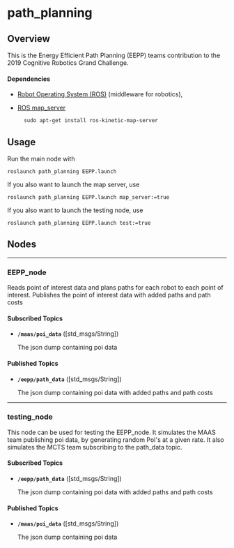 # path_planning

## Overview

This is the Energy Efficient Path Planning (EEPP) teams contribution to the 2019 Cognitive Robotics Grand Challenge.

#### Dependencies

- [Robot Operating System (ROS)](http://wiki.ros.org) (middleware for robotics),
- [ROS map_server](http://wiki.ros.org/map_server)

		sudo apt-get install ros-kinetic-map-server


## Usage
Run the main node with

	roslaunch path_planning EEPP.launch

If you also want to launch the map server, use

	roslaunch path_planning EEPP.launch map_server:=true

If you also want to launch the testing node, use

	roslaunch path_planning EEPP.launch test:=true


## Nodes
---
### EEPP_node

Reads point of interest data and plans paths for each robot to each point of interest. Publishes the point of interest data with added paths and path costs


#### Subscribed Topics

* **`/maas/poi_data`** ([std_msgs/String])

	The json dump containing poi data


#### Published Topics

* **`/eepp/path_data`** ([std_msgs/String])

	The json dump containing poi data with added paths and path costs

---

### testing_node

This node can be used for testing the EEPP_node. It simulates the MAAS team publishing poi data, by generating random PoI's at a given rate. It also simulates the MCTS team subscribing to the path_data topic.


#### Subscribed Topics

* **`/eepp/path_data`** ([std_msgs/String])

	The json dump containing poi data with added paths and path costs


#### Published Topics

* **`/maas/poi_data`** ([std_msgs/String])

	The json dump containing poi data
